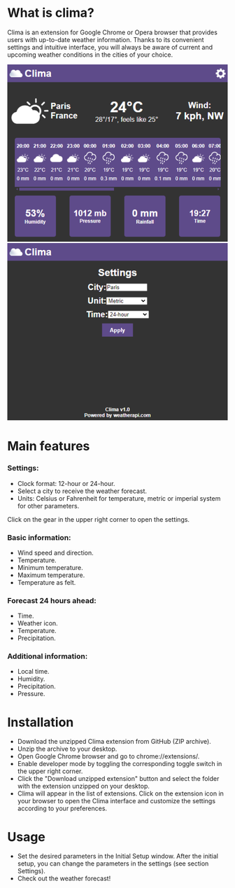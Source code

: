 # What is clima?

Clima is an extension for Google Chrome or Opera browser that provides users with up-to-date weather information. Thanks to its convenient settings and intuitive interface, you will always be aware of current and upcoming weather conditions in the cities of your choice.

![Main](img/Screenshots/Main.png)![Settings](img/Screenshots/Settings.png)
# Main features

### Settings:

- Clock format: 12-hour or 24-hour.
- Select a city to receive the weather forecast.
- Units: Celsius or Fahrenheit for temperature, metric or imperial system for other parameters.

Click on the gear in the upper right corner to open the settings.

### Basic information:

- Wind speed and direction.
- Temperature.
- Minimum temperature.
- Maximum temperature.
- Temperature as felt.

### Forecast 24 hours ahead:

- Time.
- Weather icon.
- Temperature.
- Precipitation.

### Additional information:

- Local time.
- Humidity.
- Precipitation.
- Pressure.

# Installation

- Download the unzipped Clima extension from GitHub (ZIP archive).
- Unzip the archive to your desktop.
- Open Google Chrome browser and go to chrome://extensions/.
- Enable developer mode by toggling the corresponding toggle switch in the upper right corner.
- Click the "Download unzipped extension" button and select the folder with the extension unzipped on your desktop.
- Clima will appear in the list of extensions. Click on the extension icon in your browser to open the Clima interface and customize the settings according to your preferences.

# Usage
- Set the desired parameters in the Initial Setup window. After the initial setup, you can change the parameters in the settings (see section Settings).
- Check out the weather forecast!
